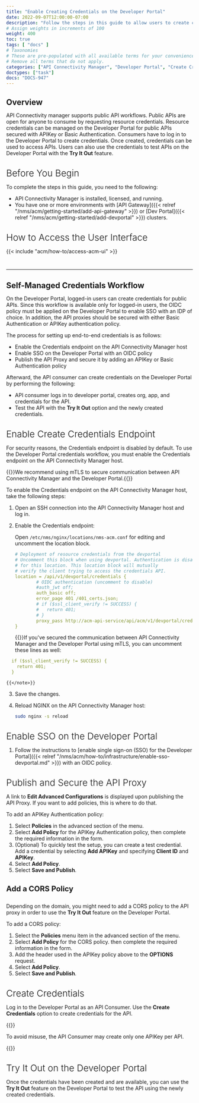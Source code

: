 ```yaml
---
title: "Enable Creating Credentials on the Developer Portal"
date: 2022-09-07T12:00:00-07:00
description: "Follow the steps in this guide to allow users to create credentials as a self-service workflow on the Developer Portal."
# Assign weights in increments of 100
weight: 400
toc: true
tags: [ "docs" ]
# Taxonomies
# These are pre-populated with all available terms for your convenience.
# Remove all terms that do not apply.
categories: ["API Connectivity Manager", "Developer Portal", "Create Credentials", "Try It Out"]
doctypes: ["task"]
docs: "DOCS-947"
---
```


<style>
    h2 {
        margin-top: 30px;
        margin-bottom: 10px;
    }
    h3 {
        margin-top: 30px;
        margin-bottom: 10px;
        font-weight: 300;
        font-size: 1.75em;
    }
    h4 {
        margin-top: 30px;
        font-size: 20px;
    }
    hr {
        margin-top: 40px;
        margin-bottom: 20px;
    }
</style>

## Overview

API Connectivity manager supports public API workflows. Public APIs are open for anyone to consume by requesting resource credentials. Resource credentials can be managed on the Developer Portal for public APIs secured with APIKey or Basic Authentication. Consumers have to log in to the Developer Portal to create credentials. Once created, credentials can be used to access APIs. Users can also use the credentials to test APIs on the Developer Portal with the **Try It Out** feature.

### Before You Begin

To complete the steps in this guide, you need to the following:

- API Connectivity Manager is installed, licensed, and running.
- You have one or more environments with [API Gateway]({{< relref "/nms/acm/getting-started/add-api-gateway" >}}) or [Dev Portal]({{< relref "/nms/acm/getting-started/add-devportal" >}}) clusters.

### How to Access the User Interface

{{< include "acm/how-to/access-acm-ui" >}}

---

## Self-Managed Credentials Workflow

On the Developer Portal, logged-in users can create credentials for public APIs. Since this workflow is available only for logged-in users, the OIDC policy must be applied on the Developer Portal to enable SSO with an IDP of choice. In addition, the API proxies should be secured with either Basic Authentication or APIKey authentication policy.

The process for setting up end-to-end credentials is as follows:

- Enable the Credentials endpoint on the API Connectivity Manager host
- Enable SSO on the Developer Portal with an OIDC policy
- Publish the API Proxy and secure it by adding an APIKey or Basic Authentication policy

Afterward, the API consumer can create credentials on the Developer Portal by performing the following:

- API consumer logs in to developer portal, creates org, app, and credentials for the API.
- Test the API with the **Try It Out** option and the newly created credentials.

### Enable Create Credentials Endpoint

For security reasons, the Credentials endpoint is disabled by default. To use the Developer Portal credentials workflow, you must enable the Credentials endpoint on the API Connectivity Manager host.

{{<important>}}We recommend using mTLS to secure communication between API Connectivity Manager and the Developer Portal.{{</important>}}

To enable the Credentials endpoint on the API Connectivity Manager host, take the following steps:

1. Open an SSH connection into the API Connectivity Manager host and log in.

2. Enable the Credentials endpoint:

   Open `/etc/nms/nginx/locations/nms-acm.conf` for editing and uncomment the location block.

    ``` yaml
    # Deployment of resource credentials from the devportal
    # Uncomment this block when using devportal. Authentication is disabled
    # for this location. This location block will mutually
    # verify the client trying to access the credentials API.
    location = /api/v1/devportal/credentials {
            # OIDC authentication (uncomment to disable)
            #auth_jwt off;
            auth_basic off;
            error_page 401 /401_certs.json;
            # if ($ssl_client_verify != SUCCESS) {
            #   return 401;
            # }
            proxy_pass http://acm-api-service/api/acm/v1/devportal/credentials;
    }
    ```

    {{<note>}}If you've secured the communication between API Connectivity Manager and the Developer Portal using mTLS, you can uncomment these lines as well:

  ``` yaml
    if ($ssl_client_verify != SUCCESS) {
      return 401;
    }
  ```

    {{</note>}}
  
3. Save the changes.
  
4. Reload NGINX on the API Connectivity Manager host:

    ```bash
    sudo nginx -s reload
    ```

### Enable SSO on the Developer Portal

1. Follow the instructions to [enable single sign-on (SSO) for the Developer Portal]({{< relref "/nms/acm/how-to/infrastructure/enable-sso-devportal.md" >}}) with an OIDC policy.

### Publish and Secure the API Proxy

A link to **Edit Advanced Configurations** is displayed upon publishing the API Proxy. If you want to add policies, this is where to do that.

To add an APIKey Authentication policy:

1. Select **Policies** in the advanced section of the menu.
2. Select **Add Policy** for the APIKey Authentication policy, then complete the required information in the form.
3. (Optional) To quickly test the setup, you can create a test credential. Add a credential by selecting **Add APIKey** and specifying **Client ID** and **APIKey**.
4. Select **Add Policy**.
5. Select **Save and Publish**.

#### Add a CORS Policy

Depending on the domain, you might need to add a CORS policy to the API proxy in order to use the **Try It Out** feature on the Developer Portal.

To add a CORS policy:

1. Select the **Policies** menu item in the advanced section of the menu.
2. Select **Add Policy** for the CORS policy. then complete the required information in the form.
3. Add the header used in the APIKey policy above to the **OPTIONS** request.
4. Select **Add Policy**.
5. Select **Save and Publish**.

### Create Credentials

Log in to the Developer Portal as an API Consumer. Use the **Create Credentials** option to create credentials for the API.

{{<important>}}

  To avoid misuse, the API Consumer may create only one APIKey per API.

{{</important>}}

### Try It Out on the Developer Portal

Once the credentials have been created and are available, you can use the **Try It Out** feature on the Developer Portal to test the API using the newly created credentials.

